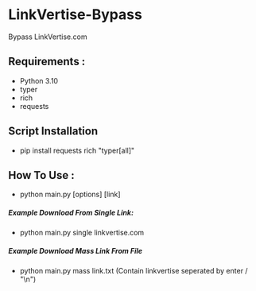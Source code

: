 # LinkVertise-Bypass
Bypass LinkVertise.com

## Requirements :
- Python 3.10
- typer
- rich
- requests

## Script Installation
- pip install requests rich "typer[all]"

## How To Use :
- python main.py [options] [link]

##### Example Download From Single Link:
 - python main.py single linkvertise.com

##### Example Download Mass Link From File
 - python main.py mass link.txt (Contain linkvertise seperated by enter / "\n")
